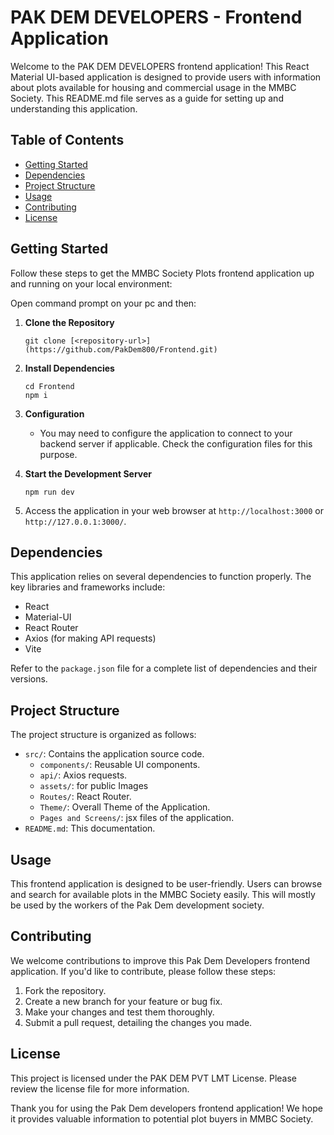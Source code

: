 # PAK DEM DEVELOPERS - Frontend Application

Welcome to the PAK DEM DEVELOPERS frontend application! This React Material UI-based application is designed to provide users with information about plots available for housing and commercial usage in the MMBC Society. This README.md file serves as a guide for setting up and understanding this application.

## Table of Contents
- [Getting Started](#getting-started)
- [Dependencies](#dependencies)
- [Project Structure](#project-structure)
- [Usage](#usage)
- [Contributing](#contributing)
- [License](#license)

## Getting Started
Follow these steps to get the MMBC Society Plots frontend application up and running on your local environment:

Open command prompt on your pc and then:

1. **Clone the Repository**
   ```
   git clone [<repository-url>](https://github.com/PakDem800/Frontend.git)
   ```

2. **Install Dependencies**
   ```
   cd Frontend
   npm i
   ```

3. **Configuration**
   - You may need to configure the application to connect to your backend server if applicable. Check the configuration files for this purpose.

4. **Start the Development Server**
   ```
   npm run dev
   ```

5. Access the application in your web browser at `http://localhost:3000` or `http://127.0.0.1:3000/`.



## Dependencies
This application relies on several dependencies to function properly. The key libraries and frameworks include:
- React
- Material-UI
- React Router
- Axios (for making API requests)
- Vite

Refer to the `package.json` file for a complete list of dependencies and their versions.

## Project Structure
The project structure is organized as follows:
- `src/`: Contains the application source code.
    - `components/`: Reusable UI components.
    - `api/`: Axios requests.
    - `assets/`: for public Images
    - `Routes/`: React Router.
    - `Theme/`: Overall Theme of the Application.
    - `Pages and Screens/`: jsx files of the application.
- `README.md`: This documentation.

## Usage
This frontend application is designed to be user-friendly. Users can browse and search for available plots in the MMBC Society easily. This will mostly be used by the workers of the Pak Dem development society.

## Contributing
We welcome contributions to improve this Pak Dem Developers frontend application. If you'd like to contribute, please follow these steps:
1. Fork the repository.
2. Create a new branch for your feature or bug fix.
3. Make your changes and test them thoroughly.
4. Submit a pull request, detailing the changes you made.

## License
This project is licensed under the PAK DEM PVT LMT License. Please review the license file for more information.



Thank you for using the Pak Dem developers frontend application! We hope it provides valuable information to potential plot buyers in MMBC Society.
